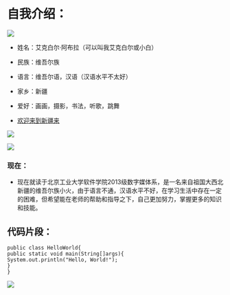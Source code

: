 # 自我介绍：
![](http://img8.ph.126.net/66FQvXaUsGd3TtdEDQN8Nw==/6597715179982359048.gif)
* 姓名：艾克白尔·阿布拉（可以叫我艾克白尔或小白）
* 民族：维吾尔族
* 语言：维吾尔语，汉语（汉语水平不太好）
* 家乡：新疆
* 爱好：画画，摄影，书法，听歌，跳舞
 
* [欢迎来到新疆来](http://lvyou.baidu.com/xinjiang/?from=zhixin)


![](http://hiphotos.baidu.com/lvpics/pic/item/d50735fae6cd7b89d0039aa50e2442a7d9330eac.jpg)


![](http://pic1.nipic.com/2008-11-19/2008111904038222_2.jpg)


### 现在：
*   现在就读于北京工业大学软件学院2013级数字媒体系，是一名来自祖国大西北新疆的维吾尔族小火，由于语言不通，汉语水平不好，在学习生活中存在一定的困难，但希望能在老师的帮助和指导之下，自己更加努力，掌握更多的知识和技能。


## 代码片段：
```
public class HelloWorld{
public static void main(String[]args){
System.out.println("Hello, World!");
}
}
```
![](http://img8.ph.126.net/Prg92IZ2FTy0rs-P1kSQzw==/6597729473633521598.gif)

